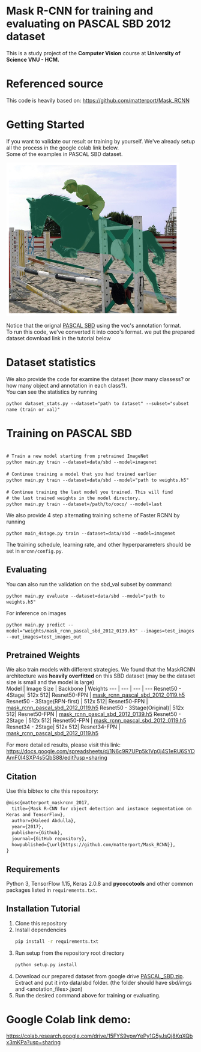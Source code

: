 # Mask R-CNN for training and evaluating on PASCAL SBD 2012 dataset

This is a study project of the **Computer Vision** course at **University of Science VNU - HCM.**


# Referenced source
This code is heavily based on: https://github.com/matterport/Mask_RCNN


# Getting Started
If you want to validate our result or training by yourself. We've already setup all the process in the google colab link below.\
Some of the examples in PASCAL SBD dataset. 

![image](dataset_examples/ex1.png)

Notice that the orignal [PASCAL SBD](http://home.bharathh.info/pubs/codes/SBD/download.html) using the voc's annotation format.\
To run this code, we've converted it into coco's format. we put the prepared dataset download link in the tutorial below

# Dataset statistics
We also provide the code for examine the dataset (how many classess? or how many object and annotation in each class?).\
You can see the statistics by running
```
python dataset_stats.py --dataset="path to dataset" --subset="subset name (train or val)"
```
# Training on PASCAL SBD


```

# Train a new model starting from pretrained ImageNet 
python main.py train --dataset=data/sbd --model=imagenet

# Continue training a model that you had trained earlier
python main.py train --dataset=data/sbd --model="path to weights.h5"

# Continue training the last model you trained. This will find
# the last trained weights in the model directory.
python main.py train --dataset=/path/to/coco/ --model=last
```

We also provide 4 step alternating training scheme of Faster RCNN by running
```
python main_4stage.py train --dataset=data/sbd --model=imagenet
```
The training schedule, learning rate, and other hyperparameters should be set in `mrcnn/config.py`.

## Evaluating
You can also run the validation on the sbd_val subset by command:
```
python main.py evaluate --dataset=data/sbd --model="path to weights.h5"
```

For inference on images
```
python main.py predict --model="weights/mask_rcnn_pascal_sbd_2012_0139.h5" --images=test_images --out_images=test_images_out
```


## **Pretrained Weights**
We also train models with different strategies. We found that the MaskRCNN architecture was **heavily overfitted** on this SBD dataset (may be the dataset size is small and the model is large)\
Model | Image Size | Backbone | Weights
--- | --- | --- | --- 
Resnet50 - 4Stage| 512x 512| Resnet50-FPN | [mask_rcnn_pascal_sbd_2012_0119.h5](https://drive.google.com/file/d/1-EM7efMoF1hVoVGzivl8GrgKaEcgEehy/view?usp=sharing)
Resnet50 - 3Stage(RPN-first) | 512x 512| Resnet50-FPN | [mask_rcnn_pascal_sbd_2012_0119.h5](https://drive.google.com/file/d/1-1PFFhstHdY0XiOn51rSHO_nrQz_IDbF/view?usp=sharing)
Resnet50 - 3Stage(Original)| 512x 512| Resnet50-FPN | [mask_rcnn_pascal_sbd_2012_0139.h5](https://drive.google.com/file/d/14pxJyJzw4AkhavDXAp2uFgqIzn73ygRS/view?usp=sharing)
Resnet50 - 2Stage | 512x 512| Resnet50-FPN | [mask_rcnn_pascal_sbd_2012_0119.h5](https://drive.google.com/file/d/1C5p3BQbZBewkbj5O4R-lL4pFHBzAUVzi/view?usp=sharing)
Resnet34 - 2Stage| 512x 512| Resnet34-FPN | [mask_rcnn_pascal_sbd_2012_0119.h5](https://drive.google.com/file/d/1Szp3fx2quhIVyxLBAEhmCK5mOyxuZQCT/view?usp=sharing)

For more detailed results, please visit this link:
https://docs.google.com/spreadsheets/d/1N6c9R7UPp5k1Vp0j4S1eRU6SYDAmF0I4SXP4s5QbS88/edit?usp=sharing




## Citation
Use this bibtex to cite this repository:
```
@misc{matterport_maskrcnn_2017,
  title={Mask R-CNN for object detection and instance segmentation on Keras and TensorFlow},
  author={Waleed Abdulla},
  year={2017},
  publisher={Github},
  journal={GitHub repository},
  howpublished={\url{https://github.com/matterport/Mask_RCNN}},
}
```



## Requirements
Python 3, TensorFlow 1.15, Keras 2.0.8 and **pycocotools** and other common packages listed in `requirements.txt`.


## Installation Tutorial
1. Clone this repository
2. Install dependencies
   ```bash
   pip install -r requirements.txt
   ```
3. Run setup from the repository root directory
    ```bash
    python setup.py install
    ``` 
4. Download our prepared dataset from google drive [PASCAL_SBD.zip](https://drive.google.com/file/d/1uyZtl6LDxbgHC7ctDl0rbGlxOOrvCssG/view?usp=sharing).
Extract and put it into data/sbd folder. (the folder should have sbd/imgs and <anotation_files>.json)
5. Run the desired command above for training or evaluating.

# **Google Colab link demo:**
https://colab.research.google.com/drive/15FYS9vpwYePy1G5yJsQj8KqXQbx3mKPa?usp=sharing



